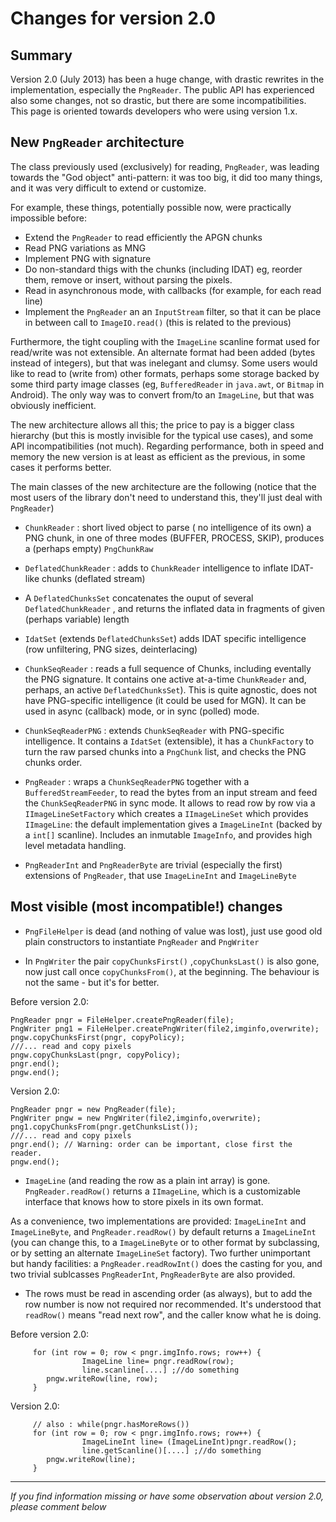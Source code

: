 # Changes for version 2.0 #

## Summary ##

Version 2.0 (July 2013) has been a huge change, with drastic rewrites in the implementation,
especially the `PngReader`. The public API has experienced also some changes, not so drastic,
but there are some incompatibilities. This page is oriented towards developers who were
using version 1.x.

## New `PngReader` architecture ##

The class previously used (exclusively) for reading, `PngReader`, was leading towards the "God object"
anti-pattern: it was too big, it did too many things, and it was very difficult to extend or customize.

For example, these things, potentially possible now, were practically impossible before:
  * Extend the `PngReader` to read efficiently the APGN chunks
  * Read PNG variations as MNG
  * Implement PNG with signature
  * Do non-standard thigs with the chunks (including IDAT) eg, reorder them, remove or insert, without parsing the pixels.
  * Read in asynchronous mode, with callbacks (for example, for each read line)
  * Implement the `PngReader`  an an `InputStream` filter, so that it can be place in between call to `ImageIO.read()`  (this is related to the previous)

Furthermore, the tight coupling with the `ImageLine` scanline format used for read/write was not extensible.
An alternate format had been added (bytes instead of integers), but that was inelegant and clumsy.
Some users would like to read to (write from) other formats, perhaps some storage backed by some third party image classes (eg, `BufferedReader` in `java.awt`, or `Bitmap` in Android). The only way was to convert from/to an `ImageLine`, but that was obviously inefficient.

The new architecture allows all this; the price to pay is a bigger class hierarchy (but this is mostly invisible for the typical use cases), and some API incompatibilities (not much). Regarding
performance, both in speed and memory the new version is at least as efficient as the previous, in some cases it performs better.

The main classes of the new architecture are the following
(notice that the most users of the library don't need to understand this, they'll just deal with `PngReader`)

  * `ChunkReader` : short lived object to parse ( no intelligence of its own) a PNG chunk, in one of  three modes (BUFFER, PROCESS, SKIP),         produces a (perhaps empty) `PngChunkRaw`

  * `DeflatedChunkReader` : adds to `ChunkReader`  intelligence to inflate IDAT-like  chunks (deflated stream)

  * A `DeflatedChunksSet` concatenates the ouput of several `DeflatedChunkReader` , and returns the inflated data in fragments of given (perhaps variable) length

  * `IdatSet` (extends `DeflatedChunksSet`) adds IDAT specific intelligence (row unfiltering, PNG sizes, deinterlacing)

  * `ChunkSeqReader` : reads a full sequence of Chunks, including eventally the PNG signature. It contains one active at-a-time `ChunkReader` and, perhaps,  an active `DeflatedChunksSet`). This is quite agnostic, does not have PNG-specific intelligence (it could be used for MGN). It can be used in async (callback) mode, or in sync (polled) mode.

  * `ChunkSeqReaderPNG` : extends  `ChunkSeqReader` with PNG-specific intelligence. It contains a `IdatSet` (extensible), it  has a  `ChunkFactory` to turn the raw parsed chunks into a `PngChunk` list, and checks the PNG chunks order.

  * `PngReader` : wraps a `ChunkSeqReaderPNG` together with a `BufferedStreamFeeder`, to read the bytes from  an input stream  and feed the `ChunkSeqReaderPNG` in sync mode. It allows to read row by row via a `IImageLineSetFactory` which creates a `IImageLineSet` which provides `IImageLine`: the default implementation gives a `ImageLineInt` (backed by a `int[]` scanline). Includes an inmutable `ImageInfo`, and provides high level metadata handling.

  * `PngReaderInt` and `PngReaderByte` are trivial (especially the first) extensions of `PngReader`, that use `ImageLineInt` and `ImageLineByte`


## Most visible (most incompatible!) changes ##

  * `PngFileHelper` is dead (and nothing of value was lost), just use good old plain constructors to instantiate `PngReader` and `PngWriter`

  * In `PngWriter` the pair `copyChunksFirst()` ,`copyChunksLast()` is also gone, now just call once  `copyChunksFrom()`, at the beginning. The behaviour is not the same - but it's for better.

Before version 2.0:
```
PngReader pngr = FileHelper.createPngReader(file);
PngWriter png1 = FileHelper.createPngWriter(file2,imginfo,overwrite);
pngw.copyChunksFirst(pngr, copyPolicy);
///... read and copy pixels
pngw.copyChunksLast(pngr, copyPolicy);
pngr.end();
pngw.end();
```

Version 2.0:
```
PngReader pngr = new PngReader(file);
PngWriter pngw = new PngWriter(file2,imginfo,overwrite);
png1.copyChunksFrom(pngr.getChunksList());
///... read and copy pixels
pngr.end(); // Warning: order can be important, close first the reader.
pngw.end();
```

  * `ImageLine` (and reading the row as a plain int array) is gone. `PngReader.readRow()` returns a `IImageLine`, which is a customizable interface that knows how to store pixels in its own format.

As a convenience, two implementations are provided: `ImageLineInt` and `ImageLineByte`,
and `PngReader.readRow()` by default returns a `ImageLineInt`  (you can change this, to a
`ImageLineByte` or to other format by subclassing, or by setting an alternate `ImageLineSet` factory).
Two further unimportant but handy facilities: a `PngReader.readRowInt()` does the casting for you,
and two trivial sublcasses `PngReaderInt`, `PngReaderByte` are also provided.

  * The rows must be read in ascending order (as always), but to add the row number is now not required nor recommended. It's understood that `readRow()` means "read next row", and the caller know what he is doing.

Before version 2.0:
```
     for (int row = 0; row < pngr.imgInfo.rows; row++) {
                ImageLine line= pngr.readRow(row);
                line.scanline[....] ;//do something
		pngw.writeRow(line, row);
     }
```

Version 2.0:
```
     // also : while(pngr.hasMoreRows())
     for (int row = 0; row < pngr.imgInfo.rows; row++) { 
                ImageLineInt line= (ImageLineInt)pngr.readRow();
                line.getScanline()[....] ;//do something
		pngw.writeRow(line);
     }
```


---


_If you find information missing or have some observation about version 2.0, please comment below_